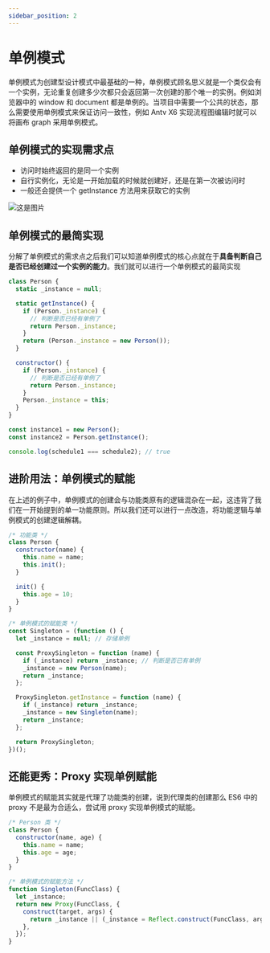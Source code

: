 ```yaml
---
sidebar_position: 2
---
```


# 单例模式

单例模式为创建型设计模式中最基础的一种，单例模式顾名思义就是一个类仅会有一个实例，无论重复创建多少次都只会返回第一次创建的那个唯一的实例。例如浏览器中的 window 和 document 都是单例的。当项目中需要一个公共的状态，那么需要使用单例模式来保证访问一致性，例如 Antv X6 实现流程图编辑时就可以将画布 graph 采用单例模式。

## 单例模式的实现需求点

- 访问时始终返回的是同一个实例
- 自行实例化，无论是一开始加载的时候就创建好，还是在第一次被访问时
- 一般还会提供一个 getInstance 方法用来获取它的实例

![这是图片](/img/single.png "Magic Gardens")

## 单例模式的最简实现

分解了单例模式的需求点之后我们可以知道单例模式的核心点就在于**具备判断自己是否已经创建过一个实例的能力**。我们就可以进行一个单例模式的最简实现

```javascript
class Person {
  static _instance = null;

  static getInstance() {
    if (Person._instance) {
      // 判断是否已经有单例了
      return Person._instance;
    }
    return (Person._instance = new Person());
  }

  constructor() {
    if (Person._instance) {
      // 判断是否已经有单例了
      return Person._instance;
    }
    Person._instance = this;
  }
}

const instance1 = new Person();
const instance2 = Person.getInstance();

console.log(schedule1 === schedule2); // true
```

## 进阶用法：单例模式的赋能

在上述的例子中，单例模式的创建会与功能类原有的逻辑混杂在一起，这违背了我们在一开始提到的单一功能原则。所以我们还可以进行一点改造，将功能逻辑与单例模式的创建逻辑解耦。

```javascript
/* 功能类 */
class Person {
  constructor(name) {
    this.name = name;
    this.init();
  }

  init() {
    this.age = 10;
  }
}

/* 单例模式的赋能类 */
const Singleton = (function () {
  let _instance = null; // 存储单例

  const ProxySingleton = function (name) {
    if (_instance) return _instance; // 判断是否已有单例
    _instance = new Person(name);
    return _instance;
  };

  ProxySingleton.getInstance = function (name) {
    if (_instance) return _instance;
    _instance = new Singleton(name);
    return _instance;
  };

  return ProxySingleton;
})();
```

## 还能更秀：Proxy 实现单例赋能

单例模式的赋能其实就是代理了功能类的创建，说到代理类的创建那么 ES6 中的 proxy 不是最为合适么，尝试用 proxy 实现单例模式的赋能。

```javascript
/* Person 类 */
class Person {
  constructor(name, age) {
    this.name = name;
    this.age = age;
  }
}

/* 单例模式的赋能方法 */
function Singleton(FuncClass) {
  let _instance;
  return new Proxy(FuncClass, {
    construct(target, args) {
      return _instance || (_instance = Reflect.construct(FuncClass, args)); // 使用 new FuncClass(...args) 也可以
    },
  });
}
```
